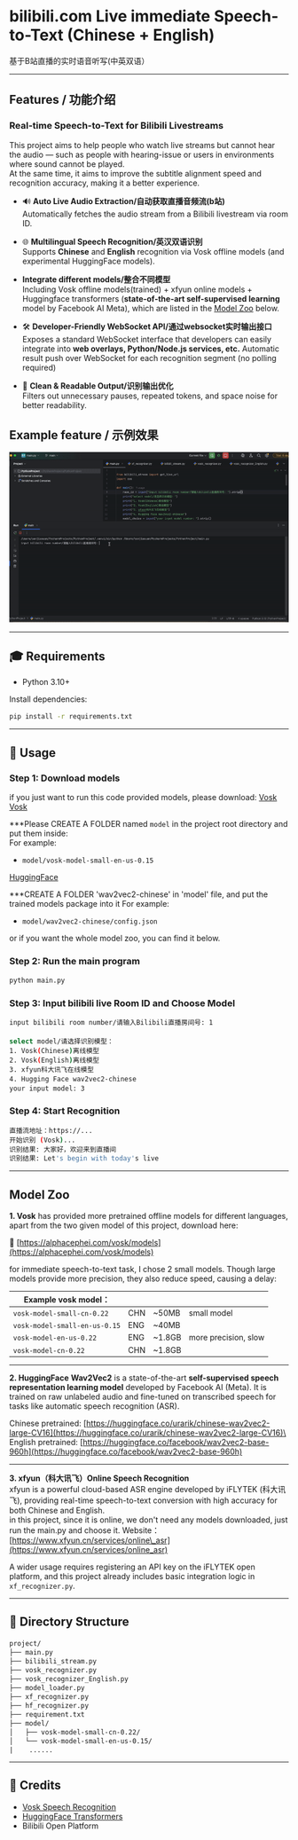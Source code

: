 # bilibili.com Live immediate Speech-to-Text (Chinese + English)

基于B站直播的实时语音听写(中英双语）

---

## Features / 功能介绍

### Real-time Speech-to-Text for Bilibili Livestreams
This project aims to help people who watch live streams but cannot hear the audio — such as people with hearing-issue or users in environments where sound cannot be played.  
At the same time, it aims to improve the subtitle alignment speed and recognition accuracy, making it a better experience.

- 🔊 **Auto Live Audio Extraction/自动获取直播音频流(b站)**\
  Automatically fetches the audio stream from a Bilibili livestream via room ID.

- 🌐 **Multilingual Speech Recognition/英汉双语识别**\
  Supports **Chinese** and **English** recognition via Vosk offline models (and experimental HuggingFace models).

- **Integrate different models/整合不同模型**\
  Including Vosk offline models(trained) + xfyun online models + Huggingface transformers (**state-of-the-art self-supervised learning** model by Facebook AI Meta), which are listed in the [Model Zoo](#model-zoo) below.

- 🛠️ **Developer-Friendly WebSocket API/通过websocket实时输出接口**\
  Exposes a standard WebSocket interface that developers can easily integrate into **web overlays, Python/Node.js services, etc.** Automatic result push over WebSocket for each recognition segment (no polling required)

- 🚨 **Clean & Readable Output/识别输出优化**\
  Filters out unnecessary pauses, repeated tokens, and space noise for better readability.

## Example feature / 示例效果



![Live Demo](./ezgif-1058bfb2b77c30.gif)



---

## 🎓 Requirements

- Python 3.10+
  
Install dependencies:
```bash
pip install -r requirements.txt
```

---

## 📖 Usage

### Step 1: Download models
if you just want to run this code provided models, please download:
 [Vosk](https://alphacephei.com/vosk/models/vosk-model-small-en-us-0.15.zip) 
 [Vosk](https://alphacephei.com/vosk/models/vosk-model-small-cn-0.22.zip) 
 
 ***Please CREATE A FOLDER named `model` in the project root directory and put them inside:  
 For example:
 - `model/vosk-model-small-en-us-0.15`
 
 [HuggingFace](https://huggingface.co/jonatasgrosman/wav2vec2-large-xlsr-53-chinese-zh-cn/tree/main) 
 
 ***CREATE A FOLDER 'wav2vec2-chinese' in 'model' file, and put the trained models package into it
 For example:
 - `model/wav2vec2-chinese/config.json`

or if you want the whole model zoo, you can find it below.

### Step 2: Run the main program

```bash
python main.py
```

### Step 3: Input bilibili live Room ID and Choose Model

```bash
input bilibili room number/请输入Bilibili直播房间号: 1

select model/请选择识别模型：
1. Vosk(Chinese)离线模型
2. Vosk(English)离线模型
3. xfyun科大讯飞在线模型
4. Hugging Face wav2vec2-chinese
your input model: 3
```

### Step 4: Start Recognition

```bash
直播流地址：https://...
开始识别 (Vosk)...
识别结果: 大家好，欢迎来到直播间
识别结果: Let's begin with today's live
```

---

## Model Zoo

**1. Vosk** has provided more pretrained offline models for different languages, apart from the two given model of this project, download here:

🔗 [https://alphacephei.com/vosk/models](https://alphacephei.com/vosk/models)

for immediate speech-to-text task, I chose 2 small models. Though large models provide more precision, they also reduce speed, causing a delay:

| **Example vosk model：**       |     |         |                      |
| ----------------------------- | --- | ------- | -------------------- |
| `vosk-model-small-cn-0.22`    | CHN | \~50MB  | small model          |
| `vosk-model-small-en-us-0.15` | ENG | \~40MB  |                      |
| `vosk-model-en-us-0.22`       | ENG | \~1.8GB | more precision, slow |
| `vosk-model-cn-0.22`          | CHN | \~1.8GB |                      |

---

**2. HuggingFace** **Wav2Vec2** is a state-of-the-art **self-supervised speech representation learning model** developed by Facebook AI (Meta). It is trained on raw unlabeled audio and fine-tuned on transcribed speech for tasks like automatic speech recognition (ASR).

Chinese pretrained: [https://huggingface.co/urarik/chinese-wav2vec2-large-CV16](https://huggingface.co/urarik/chinese-wav2vec2-large-CV16)\
English pretrained: [https://huggingface.co/facebook/wav2vec2-base-960h](https://huggingface.co/facebook/wav2vec2-base-960h)

---

**3. xfyun（科大讯飞）Online Speech Recognition**\
xfyun is a powerful cloud-based ASR engine developed by iFLYTEK (科大讯飞), providing real-time speech-to-text conversion with high accuracy for both Chinese and English.\
in this project, since it is online, we don't need any models downloaded, just run the main.py and choose it.
Website：[https://www.xfyun.cn/services/online\_asr](https://www.xfyun.cn/services/online_asr)

A wider usage requires registering an API key on the iFLYTEK open platform, and this project already includes basic integration logic in `xf_recognizer.py`.

---

## 📂 Directory Structure

```
project/
├── main.py
├── bilibili_stream.py
├── vosk_recognizer.py
├── vosk_recognizer_English.py
├── model_loader.py
├── xf_recognizer.py
├── hf_recognizer.py
├── requirement.txt
├── model/
│   ├── vosk-model-small-cn-0.22/
│   └── vosk-model-small-en-us-0.15/
|    ......
```

---

## 🙏 Credits

- [Vosk Speech Recognition](https://alphacephei.com/vosk/)
- [HuggingFace Transformers](https://huggingface.co/models)
- Bilibili Open Platform
